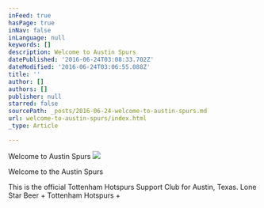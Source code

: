 ```yaml
---
inFeed: true
hasPage: true
inNav: false
inLanguage: null
keywords: []
description: Welcome to Austin Spurs
datePublished: '2016-06-24T03:08:33.702Z'
dateModified: '2016-06-24T03:06:55.088Z'
title: ''
author: []
authors: []
publisher: null
starred: false
sourcePath: _posts/2016-06-24-welcome-to-austin-spurs.md
url: welcome-to-austin-spurs/index.html
_type: Article

---
```

Welcome to Austin Spurs
![](https://the-grid-user-content.s3-us-west-2.amazonaws.com/566e3e9f-b55b-4cf1-8fca-48bf304481c0.jpg)

Welcome to the Austin Spurs

This is the official Tottenham Hotspurs Support Club for Austin, Texas. Lone Star Beer + Tottenham Hotspurs +